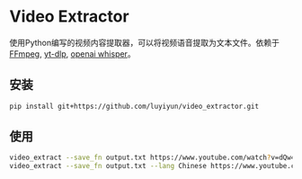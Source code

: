 # Video Extractor

使用Python编写的视频内容提取器，可以将视频语音提取为文本文件。依赖于[FFmpeg](https://ffmpeg.org/), [yt-dlp](https://github.com/yt-dlp/yt-dlp), [openai whisper](https://github.com/openai/whisper/tree/main)。


## 安装

```bash
pip install git+https://github.com/luyiyun/video_extractor.git
```

## 使用

```bash
video_extract --save_fn output.txt https://www.youtube.com/watch?v=dQw4w9WgXcQ
video_extract --save_fn output.txt --lang Chinese https://www.youtube.com/watch?v=dQw4w9WgXcQ
```
